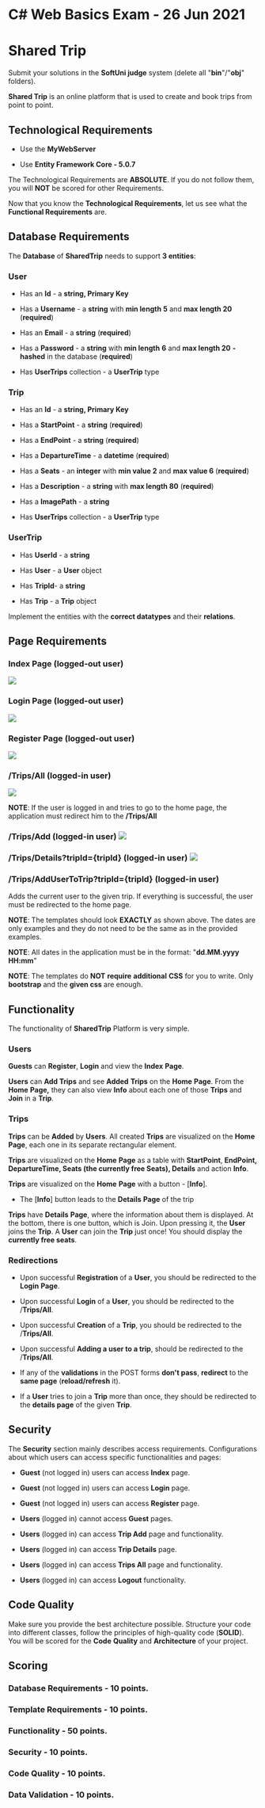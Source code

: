 # C# Web Basics Exam - 26 Jun 2021

# Shared Trip

Submit your solutions in the **SoftUni judge** system (delete all
\"**bin**\"/\"**obj**\" folders).

**Shared Trip** is an online platform that is used to create and book
trips from point to point.

## Technological Requirements

-   Use the **MyWebServer**

-   Use **Entity Framework Core - 5.0.7**

The Technological Requirements are **ABSOLUTE**. If you do not follow
them, you will **NOT** be scored for other Requirements.

Now that you know the **Technological Requirements**, let us see what
the **Functional Requirements** are.

## Database Requirements

The **Database** of **SharedTrip** needs to support **3 entities**:

### User

-   Has an **Id** - a **string, Primary Key**

-   Has a **Username** - a **string** with **min length** **5** and
    **max length 20** (**required**)

-   Has an **Email** - a **string** (**required**)

-   Has a **Password** - a **string** with **min length** **6** and
    **max length 20** **- hashed** in the database (**required**)

-   Has **UserTrips** collection - a **UserTrip** type

### Trip

-   Has an **Id** - a **string, Primary Key**

-   Has a **StartPoint** - a **string** (**required**)

-   Has a **EndPoint** - a **string** (**required**)

-   Has a **DepartureTime** - a **datetime** (**required**)

-   Has a **Seats** - an **integer** with **min value 2** and **max
    value 6** (**required**)

-   Has a **Description** - a **string** with **max length 80**
    (**required**)

-   Has a **ImagePath** - a **string**

-   Has **UserTrips** collection - a **UserTrip** type

### UserTrip

-   Has **UserId** - a **string**

-   Has **User** - a **User** object

-   Has **TripId**- a **string**

-   Has **Trip** - a **Trip** object

Implement the entities with the **correct datatypes** and their
**relations**.

## Page Requirements

### Index Page (logged-out user)
![](./images/media/image1.png)

### Login Page (logged-out user)
![](./images/media/image2.png)

### Register Page (logged-out user)
![](./images/media/image3.png)

### /Trips/All (logged-in user)
![](./images/media/image5.png)

**NOTE**: If the user is logged in and tries to go to the home page, the
application must redirect him to the **/Trips/All**

### /Trips/Add (logged-in user) ![](./images/media/image6.png)

### /Trips/Details?tripId={tripId} (logged-in user) ![](./images/media/image7.png)

### /Trips/AddUserToTrip?tripId={tripId} (logged-in user)

Adds the current user to the given trip. If everything is successful,
the user must be redirected to the home page.

**NOTE**: The templates should look **EXACTLY** as shown above. The
dates are only examples and they do not need to be the same as in the
provided examples.

**NOTE**: All dates in the application must be in the format:
\"**dd.MM.yyyy HH:mm**\"

**NOTE**: The templates do **NOT** **require** **additional** **CSS**
for you to write. Only **bootstrap** and the **given css** are enough.

## Functionality

The functionality of **SharedTrip** Platform is very simple.

### Users

**Guests** can **Register**, **Login** and view the **Index** **Page**.

**Users** can **Add Trips** and see **Added** **Trips** on the **Home**
**Page**. From the **Home** **Page,** they can also view **Info** about
each one of those **Trips** and **Join** in a **Trip**.

### Trips

**Trips** can be **Added** by **Users**. All created **Trips** are
visualized on the **Home** **Page**, each one in its separate
rectangular element.

**Trips** are visualized on the **Home** **Page** as a table with
**StartPoint**, **EndPoint, DepartureTime, Seats (the currently free
Seats), Details** and action **Info**.

**Trips** are visualized on the **Home** **Page** with a button -
\[**Info**\].

-   The \[**Info**\] button leads to the **Details** **Page** of the
    trip

**Trips** have **Details** **Page**, where the information about them is
displayed. At the bottom, there is one button, which is Join. Upon
pressing it, the **User** joins the **Trip**. A **User** can join the
**Trip** just once! You should display the **currently free seats**.

### Redirections

-   Upon successful **Registration** of a **User**, you should be
    redirected to the **Login** **Page**.

-   Upon successful **Login** of a **User**, you should be redirected to
    the /**Trips/All**.

-   Upon successful **Creation** of a **Trip**, you should be redirected
    to the /**Trips/All**.

-   Upon successful **Adding a user to a trip**, should be redirected to
    the /**Trips/All**.

-   If any of the **validations** in the POST forms **don't pass**,
    **redirect** to the **same page** (**reload/refresh** it).

-   If a **User** tries to join a **Trip** more than once, they should
    be redirected to the **details page** of the given **Trip**.

## Security

The **Security** section mainly describes access requirements.
Configurations about which users can access specific functionalities and
pages:

-   **Guest** (not logged in) users can access **Index** page.

-   **Guest** (not logged in) users can access **Login** page.

-   **Guest** (not logged in) users can access **Register** page.

-   **Users** (logged in) cannot access **Guest** pages.

-   **Users** (logged in) can access **Trip Add** page and
    functionality.

-   **Users** (logged in) can access **Trip Details** page.

-   **Users** (logged in) can access **Trips All** page and
    functionality.

-   **Users** (logged in) can access **Logout** functionality.

## Code Quality

Make sure you provide the best architecture possible. Structure your
code into different classes, follow the principles of high-quality code
(**SOLID**). You will be scored for the **Code** **Quality** and
**Architecture** of your project.

## Scoring

### Database Requirements - 10 points.

### Template Requirements - 10 points.

### Functionality - 50 points.

### Security - 10 points.

### Code Quality - 10 points.

### Data Validation - 10 points.
